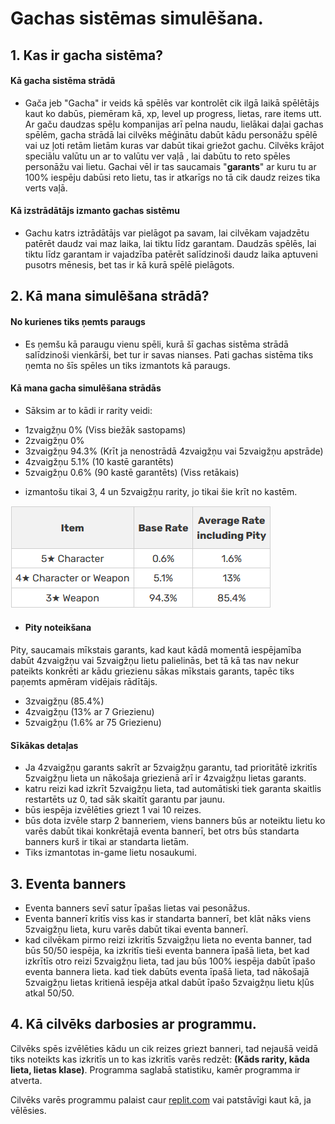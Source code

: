 # Gachas sistēmas simulēšana.

## 1. Kas ir gacha sistēma?

#### Kā gacha sistēma strādā
* Gača jeb "Gacha" ir veids kā spēlēs var kontrolēt cik ilgā laikā spēlētājs kaut ko dabūs, piemēram kā, xp, level up progress, lietas, rare items utt. Ar gaču daudzas spēļu kompanijas arī pelna naudu, lielākai daļai gachas spēlēm, gacha strādā lai cilvēks mēģinātu dabūt kādu personāžu spēlē vai uz ļoti retām lietām kuras var dabūt tikai griežot gachu. Cilvēks krājot speciālu valūtu un ar to valūtu ver vaļā , lai dabūtu to reto spēles personāžu vai lietu. Gachai vēl ir tas saucamais "**garants**" ar kuru tu ar 100% iespēju dabūsi reto lietu, tas ir atkarīgs no tā cik daudz reizes tika verts vaļā.

#### Kā izstrādātājs izmanto gachas sistēmu
* Gachu katrs iztrādātājs var pielāgot pa savam, lai cilvēkam vajadzētu patērēt daudz vai maz laika, lai tiktu līdz garantam. Daudzās spēlēs, lai tiktu līdz garantam ir vajadzība patērēt salīdzinoši daudz laika aptuveni pusotrs mēnesis, bet tas ir kā kurā spēlē pielāgots.

## 2. Kā mana simulēšana strādā?

#### No kurienes tiks ņemts paraugs
 * Es ņemšu kā paraugu vienu spēli, kurā šī gachas sistēma strādā salīdzinoši vienkārši, bet tur ir savas nianses. Pati gachas sistēma tiks ņemta no šīs spēles un tiks izmantots kā paraugs.

#### Kā mana gacha simulēšana strādās
* Sāksim ar to kādi ir rarity veidi:
- 1zvaigžņu 0% (Viss biežāk sastopams)
- 2zvaigžņu 0%
- 3zvaigžņu 94.3% (Krīt ja nenostrādā 4zvaigžņu vai 5zvaigžņu apstrāde)
- 4zvaigžņu 5.1% (10 kastē garantēts)
- 5zvaigžņu 0.6% (90 kastē garantēts) (Viss retākais)
* izmantošu tikai 3, 4 un 5zvaigžņu rarity, jo tikai šie krīt no kastēm.

![iespētējamība](bildes/iespējamība.png)

* #### Pity noteikšana
Pity, saucamais mīkstais garants, kad kaut kādā momentā iespējamība dabūt 4zvaigžņu vai 5zvaigžņu lietu palielinās, bet tā kā tas nav nekur pateikts konkrēti ar kādu griezienu sākas mīkstais garants, tapēc tiks paņemts apmēram vidējais rādītājs.

- 3zvaigžņu (85.4%)
- 4zvaigžņu (13% ar 7 Griezienu)
- 5zvaigžņu (1.6% ar 75 Griezienu)

#### Sīkākas detaļas
- Ja 4zvaigžņu garants sakrīt ar 5zvaigžņu garantu, tad prioritātē izkritīs 5zvaigžņu lieta un nākošaja griezienā arī ir 4zvaigžņu lietas garants.
- katru reizi kad izkrīt 5zvaigžņu lieta, tad automātiski tiek garanta skaitlis restartēts uz 0, tad sāk skaitīt garantu par jaunu.
- būs iespēja izvēlēties griezt 1 vai 10 reizes.
- būs dota izvēle starp 2 banneriem, viens banners būs ar noteiktu lietu ko varēs dabūt tikai konkrētajā eventa bannerī, bet otrs būs standarta banners kurš ir tikai ar standarta lietām.
- Tiks izmantotas in-game lietu nosaukumi.

## 3. Eventa banners
* Eventa banners sevī satur īpašas lietas vai pesonāžus.
* Eventa bannerī kritīs viss kas ir standarta bannerī, bet klāt nāks viens 5zvaigžņu lieta, kuru varēs dabūt tikai eventa bannerī.
* kad cilvēkam pirmo reizi izkritīs 5zvaigžņu lieta no eventa banner, tad būs 50/50 iespēja, ka izkritīs tieši eventa bannera īpašā lieta, bet kad izkrītīs otro reizi 5zvaigžņu lieta, tad jau būs 100% iespēja dabūt īpašo eventa bannera lieta. kad tiek dabūts eventa īpašā lieta, tad nākošajā 5zvaigžņu lietas kritienā iespēja atkal dabūt īpašo 5zvaigžņu lietu kļūs atkal 50/50.

## 4. Kā cilvēks darbosies ar programmu.

Cilvēks spēs izvēlēties kādu un cik reizes griezt banneri, tad nejaušā veidā tiks noteikts kas izkritīs un to kas izkritīs varēs redzēt: **(Kāds rarity, kāda lieta, lietas klase)**. Programma saglabā statistiku, kamēr programma ir atverta.

Cilvēks varēs programmu palaist caur [replit.com](https://replit.com/@DP3MMisins/CPlusPlus-MazaisProjekts-gachasystem#main) vai patstāvīgi kaut kā, ja vēlēsies.